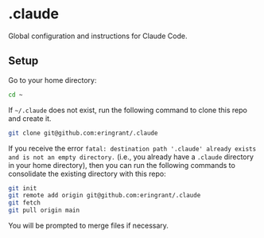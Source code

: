 # .claude

Global configuration and instructions for Claude Code.

## Setup

Go to your home directory:
```sh
cd ~
```

If `~/.claude` does not exist, run the following command to clone this repo and create it.

```sh
git clone git@github.com:eringrant/.claude
```

If you receive the error `fatal: destination path '.claude' already exists and is not an empty directory.`
(i.e., you already have a `.claude` directory in your home directory),
then you can run the following commands to consolidate the existing directory with this repo:

```sh
git init
git remote add origin git@github.com:eringrant/.claude
git fetch
git pull origin main
```

You will be prompted to merge files if necessary.
